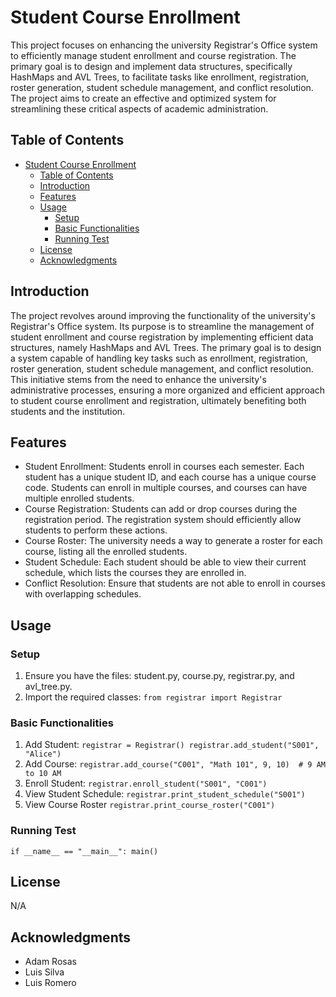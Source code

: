 # Student Course Enrollment 

This project focuses on enhancing the university Registrar's Office system to efficiently manage student enrollment and course registration. The primary goal is to design and implement data structures, specifically HashMaps and AVL Trees, to facilitate tasks like enrollment, registration, roster generation, student schedule management, and conflict resolution. The project aims to create an effective and optimized system for streamlining these critical aspects of academic administration.

## Table of Contents

- [Student Course Enrollment](#student-course-enrollment)
  - [Table of Contents](#table-of-contents)
  - [Introduction](#introduction)
  - [Features](#features)
  - [Usage](#usage)
    - [Setup](#setup)
    - [Basic Functionalities](#basic-functionalities)
    - [Running Test](#running-test)
  - [License](#license)
  - [Acknowledgments](#acknowledgments)

## Introduction

The project revolves around improving the functionality of the university's Registrar's Office system. Its purpose is to streamline the management of student enrollment and course registration by implementing efficient data structures, namely HashMaps and AVL Trees. The primary goal is to design a system capable of handling key tasks such as enrollment, registration, roster generation, student schedule management, and conflict resolution. This initiative stems from the need to enhance the university's administrative processes, ensuring a more organized and efficient approach to student course enrollment and registration, ultimately benefiting both students and the institution.

## Features

- Student Enrollment: Students enroll in courses each semester. Each student has a unique student ID, and each course has a unique course code. Students can enroll in multiple courses, and courses can have multiple enrolled students.
- Course Registration: Students can add or drop courses during the registration period. The registration system should efficiently allow students to perform these actions.
- Course Roster: The university needs a way to generate a roster for each course, listing all the enrolled students.
- Student Schedule: Each student should be able to view their current schedule, which lists the courses they are enrolled in.
- Conflict Resolution: Ensure that students are not able to enroll in courses with overlapping schedules.

## Usage

### Setup

1. Ensure you have the files: student.py, course.py, registrar.py, and avl_tree.py.
2. Import the required classes:
```from registrar import Registrar```

### Basic Functionalities
1. Add Student:
```registrar = Registrar() registrar.add_student("S001", "Alice")```
2. Add Course:
```registrar.add_course("C001", "Math 101", 9, 10)  # 9 AM to 10 AM```
3. Enroll Student:
```registrar.enroll_student("S001", "C001")```
4. View Student Schedule:
```registrar.print_student_schedule("S001")```
5. View Course Roster
```registrar.print_course_roster("C001")```

### Running Test
```if __name__ == "__main__": main()```


## License

N/A

## Acknowledgments

- Adam Rosas
- Luis Silva
- Luis Romero
